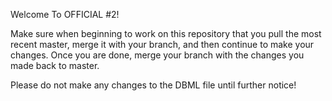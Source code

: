 Welcome To OFFICIAL #2!

Make sure when beginning to work on this repository that you pull the most recent master, merge it with your branch, and then continue to make your changes. Once you are done, merge your branch with the changes you made back to master.

Please do not make any changes to the DBML file until further notice!
